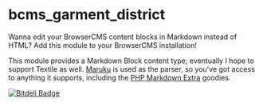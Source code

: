 # bcms_garment_district

Wanna edit your BrowserCMS content blocks in Markdown instead of HTML? Add this module to your BrowserCMS installation!

This module provides a Markdown Block content type; eventually I hope to support Textile as well. [Maruku](https://github.com/bhollis/maruku) is used as the parser, so you've got access to anything it supports, including the [PHP Markdown Extra](http://michelf.ca/projects/php-markdown/extra/) goodies.

[![Bitdeli Badge](https://d2weczhvl823v0.cloudfront.net/marnen/bcms_garment_district/trend.png)](https://bitdeli.com/free "Bitdeli Badge")

